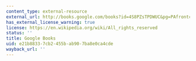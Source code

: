 ```yaml
---
content_type: external-resource
external_url: http://books.google.com/books?id=4S8PZsTPDWUC&pg=PAfrontcover
has_external_license_warning: true
license: https://en.wikipedia.org/wiki/All_rights_reserved
status: ''
title: Google Books
uid: e21b8833-7cb2-455b-ab90-7ba8e0ca4cde
wayback_url: ''
---
```

